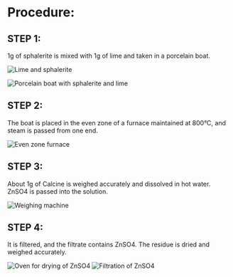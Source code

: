 # Procedure:

## STEP 1:
1g of sphalerite is mixed with 1g of lime and taken in a porcelain boat.

![Lime and sphalerite](images/Lime.png)

![Porcelain boat with sphalerite and lime](images/PorcelainBoat.png)

## STEP 2:
The boat is placed in the even zone of a furnace maintained at 800°C, and steam is passed from one end.

![Even zone furnace](images/furnace.png)

## STEP 3:
About 1g of Calcine is weighed accurately and dissolved in hot water. ZnSO4 is passed into the solution.

![Weighing machine](images/weighing_on.png)

## STEP 4:
It is filtered, and the filtrate contains ZnSO4. The residue is dried and weighed accurately.

![Oven for drying of ZnSO4](images/dooropen.png)
![Filtration of ZnSO4](images/filtration.png)





